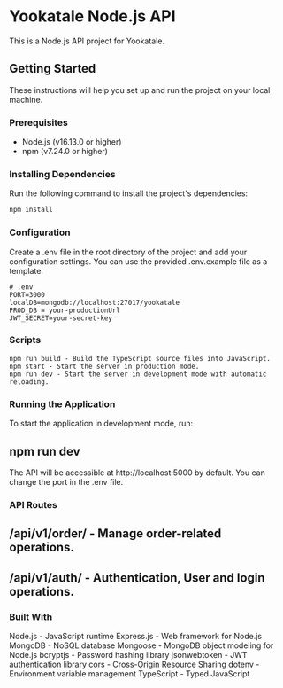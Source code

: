# Yookatale Node.js API

This is a Node.js API project for Yookatale.

## Getting Started

These instructions will help you set up and run the project on your local machine.

### Prerequisites

- Node.js (v16.13.0 or higher)
- npm (v7.24.0 or higher)

### Installing Dependencies

Run the following command to install the project's dependencies:

```bash
npm install
```

### Configuration

Create a .env file in the root directory of the project and add your configuration settings. You can use the provided .env.example file as a template.

```
# .env
PORT=3000
localDB=mongodb://localhost:27017/yookatale
PROD_DB = your-productionUrl
JWT_SECRET=your-secret-key

```

### Scripts

```
npm run build - Build the TypeScript source files into JavaScript.
npm start - Start the server in production mode.
npm run dev - Start the server in development mode with automatic reloading.
```

### Running the Application

To start the application in development mode, run:

## npm run dev

The API will be accessible at http://localhost:5000 by default. You can change the port in the .env file.

### API Routes

## /api/v1/order/ - Manage order-related operations.

## /api/v1/auth/ - Authentication, User and login operations.

### Built With

Node.js - JavaScript runtime
Express.js - Web framework for Node.js
MongoDB - NoSQL database
Mongoose - MongoDB object modeling for Node.js
bcryptjs - Password hashing library
jsonwebtoken - JWT authentication library
cors - Cross-Origin Resource Sharing
dotenv - Environment variable management
TypeScript - Typed JavaScript
